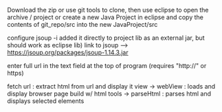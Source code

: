 Download the zip or use git tools to clone, then use eclipse to open the archive / project
or create a new Java Project in eclipse and copy the contents of git_repo/src into the new JavaProject/src

configure jsoup -i added it directly to project lib as an external jar, but should work as eclipse lib)
link to jsoup --> https://jsoup.org/packages/jsoup-1.14.3.jar

enter full url in the text field at the top of program (requires "http://" or https)

fetch url : extract html from url and display it 
view -> webView : loads and display browser page build w/ html 
tools -> parseHtml : parses html and displays selected elements
